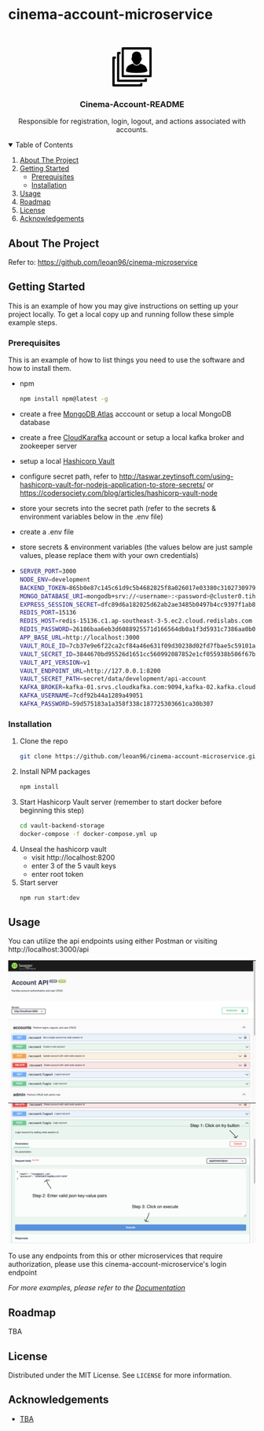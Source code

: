 # cinema-account-microservice

<!-- PROJECT LOGO -->
<br />
<p align="center">
  <a href="https://github.com/othneildrew/Best-README-Template">
    <img src="images/logo.png" alt="Logo" width="80" height="80">
  </a>

  <h3 align="center">Cinema-Account-README</h3>

  <p align="center">
    Responsible for registration, login, logout, and actions associated with accounts.
  </p>
</p>

<!-- TABLE OF CONTENTS -->
<details open="open">
  <summary>Table of Contents</summary>
  <ol>
    <li>
      <a href="#about-the-project">About The Project</a>
    </li>
    <li>
      <a href="#getting-started">Getting Started</a>
      <ul>
        <li><a href="#prerequisites">Prerequisites</a></li>
        <li><a href="#installation">Installation</a></li>
      </ul>
    </li>
    <li><a href="#usage">Usage</a></li>
    <li><a href="#roadmap">Roadmap</a></li>
    <li><a href="#license">License</a></li>
    <li><a href="#acknowledgements">Acknowledgements</a></li>

  </ol>
</details>

<!-- ABOUT THE PROJECT -->

## About The Project

Refer to: https://github.com/leoan96/cinema-microservice

<!-- GETTING STARTED -->

## Getting Started

This is an example of how you may give instructions on setting up your project locally.
To get a local copy up and running follow these simple example steps.

### Prerequisites

This is an example of how to list things you need to use the software and how to install them.

- npm

  ```sh
  npm install npm@latest -g
  ```

- create a free [MongoDB Atlas](https://www.mongodb.com/cloud/atlas) acccount or setup a local MongoDB database
- create a free [CloudKarafka](https://www.cloudkarafka.com/) account or setup a local kafka broker and zookeeper server
- setup a local [Hashicorp Vault]()
- configure secret path, refer to http://taswar.zeytinsoft.com/using-hashicorp-vault-for-nodejs-application-to-store-secrets/ or https://codersociety.com/blog/articles/hashicorp-vault-node
- store your secrets into the secret path (refer to the secrets & environment variables below in the .env file)
- create a .env file
- store secrets & environment variables (the values below are just sample values, please replace them with your own credentials)
- ```sh
  SERVER_PORT=3000
  NODE_ENV=development
  BACKEND_TOKEN=865b0e87c145c61d9c5b4682825f8a026017e03380c310273097989769fb
  MONGO_DATABASE_URI=mongodb+srv://<username>:<password>@cluster0.tihvu.mongodb.net/<database>?authSource=admin&replicaSet=atlas-ltmo8u-shard-0&w=majority&readPreference=primary&appname=MongoDB%20Compass&retryWrites=true&ssl=true
  EXPRESS_SESSION_SECRET=dfc89d6a182025d62ab2ae3485b0497b4cc9397f1ab820fb3b5f3fa99c45
  REDIS_PORT=15136
  REDIS_HOST=redis-15136.c1.ap-southeast-3-5.ec2.cloud.redislabs.com
  REDIS_PASSWORD=26186baa6eb3d6088925571d166564db0a1f3d5931c7386aa0b08a6d6fa8
  APP_BASE_URL=http://localhost:3000
  VAULT_ROLE_ID=7cb37e9e6f22ca2cf84a46e631f09d30238d02fd7fbae5c59101a3a29c68
  VAULT_SECRET_ID=3844670bd95526d1651cc560992087852e1cf055938b506f67b13f9b3f54
  VAULT_API_VERSION=v1
  VAULT_ENDPOINT_URL=http://127.0.0.1:8200
  VAULT_SECRET_PATH=secret/data/development/api-account
  KAFKA_BROKER=kafka-01.srvs.cloudkafka.com:9094,kafka-02.kafka.cloudkafka.com:9094,kafka-03.kafka.cloudkafka.com:9094
  KAFKA_USERNAME=7cdf92b44a1289a49051
  KAFKA_PASSWORD=59d575183a1a358f338c187725303661ca30b307
  ```

### Installation

1. Clone the repo
   ```sh
   git clone https://github.com/leoan96/cinema-account-microservice.git
   ```
2. Install NPM packages
   ```sh
   npm install
   ```
3. Start Hashicorp Vault server (remember to start docker before beginning this step)
   ```sh
   cd vault-backend-storage
   docker-compose -f docker-compose.yml up
   ```
4. Unseal the hashicorp vault
   - visit http://localhost:8200
   - enter 3 of the 5 vault keys
   - enter root token
5. Start server
   ```sh
   npm run start:dev
   ```

<!-- USAGE EXAMPLES -->

## Usage

You can utilize the api endpoints using either Postman or visiting http://localhost:3000/api

![](images/swagger-main.png)
![](images/swagger-example.png)

To use any endpoints from this or other microservices that require authorization, please use this cinema-account-microservice's login endpoint

_For more examples, please refer to the [Documentation](https://example.com)_

<!-- ROADMAP -->

## Roadmap

TBA

<!-- LICENSE -->

## License

Distributed under the MIT License. See `LICENSE` for more information.

## Acknowledgements

- [TBA](https://github.com/leoan96/cinema-microservice)
